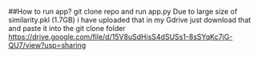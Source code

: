 ##How to run app?
git clone repo and run app.py
Due to large size of similarity.pkl (1.7GB) i have uploaded that in my Gdrive just download that and paste it into the git clone folder
https://drive.google.com/file/d/15V8uSdHisS4dSUSs1-8sSYqKc7jG-QU7/view?usp=sharing
